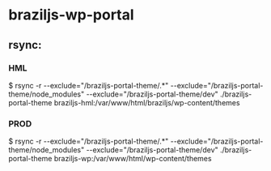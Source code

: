 # braziljs-wp-portal

## rsync:

### HML

$ rsync -r --exclude="/braziljs-portal-theme/.*" --exclude="/braziljs-portal-theme/node_modules" --exclude="/braziljs-portal-theme/dev" ./braziljs-portal-theme braziljs-hml:/var/www/html/braziljs/wp-content/themes


### PROD

$ rsync -r --exclude="/braziljs-portal-theme/.*" --exclude="/braziljs-portal-theme/node_modules" --exclude="/braziljs-portal-theme/dev" ./braziljs-portal-theme braziljs-wp:/var/www/html/wp-content/themes

